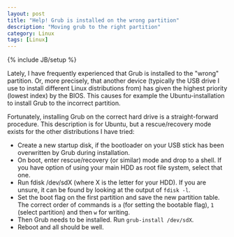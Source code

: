 ```yaml
---
layout: post
title: "Help! Grub is installed on the wrong partition"
description: "Moving grub to the right partition"
category: Linux
tags: [Linux]
---
```

{% include JB/setup %}

Lately, I have frequently experienced that Grub is installed to the "wrong"
partition. Or, more precisely, that another device (typically the USB drive I
use to install different Linux distributions from) has given the highest
priority (lowest index) by the BIOS. This causes for example the
Ubuntu-installation to install Grub to the incorrect partition.

Fortunately, installing Grub on the correct hard drive is a straight-forward
procedure. This description is for Ubuntu, but a rescue/recovery mode exists for
the other distributions I have tried:

* Create a new startup disk, if the bootloader on your USB stick has been
  overwritten by Grub during installation.
* On boot, enter rescue/recovery (or similar) mode and drop to a shell. If you have option of
  using your main HDD as root file system, select that one.
* Run fdisk /dev/sdX (where X is the letter for your HDD). If you are unsure, it
  can be found by looking at the output of `fdisk -l`.
* Set the boot flag on the first partition and save the new partition table. The
  correct order of commands is `a` (for setting the bootable flag), `1` (select
  partition) and then `w` for writing.
* Then Grub needs to be installed. Run `grub-install /dev/sdX`.
* Reboot and all should be well.
